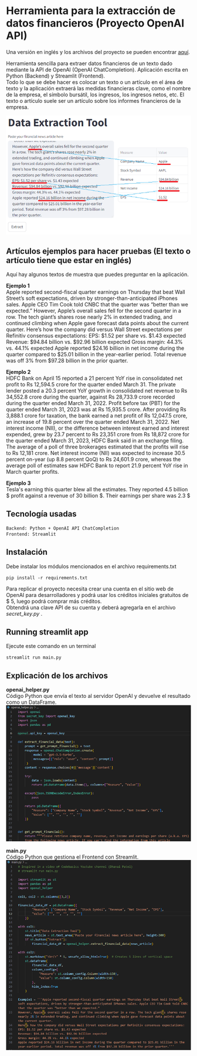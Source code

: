# Herramienta para la extracción de datos financieros (Proyecto OpenAI API)

Una versión en inglés y los archivos del proyecto se pueden encontrar [aquí](https://github.com/JorgeAlvarezOre/Data_projects/tree/main/01%20OpenAI%20Financial%20Data%20Extraction).

Herramienta sencilla para extraer datos financieros de un texto dado mediante la API de OpenAI (OpenAI ChatCompletion). Aplicación escrita en Python (Backend) y Streamlit (Frontend).<br>
Todo lo que se debe hacer es colocar un texto o un artículo en el área de texto y la aplicación extraerá las medidas financieras clave, como el nombre de la empresa, el símbolo bursátil, los ingresos, los ingresos netos, etc. El texto o artículo suele ser un artículo sobre los informes financieros de la empresa.

![01 Preview](./Images_README.md/01_Preview.png)

## Artículos ejemplos para hacer pruebas (El texto o artículo tiene que estar en inglés)
Aquí hay algunos textos de muestra que puedes preguntar en la aplicación.

**Ejemplo 1**<br>
Apple reported second-fiscal quarter earnings on Thursday that beat Wall Street’s soft expectations, driven by stronger-than-anticipated iPhones sales. Apple CEO Tim Cook told CNBC that the quarter was “better than we expected.” 
However, Apple’s overall sales fell for the second quarter in a row. The tech giant’s shares rose nearly 2% in extended trading, and continued climbing when Apple gave forecast data points about the current quarter.
Here’s how the company did versus Wall Street expectations per Refinitiv consensus expectations: 
EPS: $1.52 per share vs. $1.43 expected 
Revenue: $94.84 billion vs. $92.96 billion expected 
Gross margin: 44.3% vs. 44.1% expected 
Apple reported $24.16 billion in net income during the quarter compared to $25.01 billion in the year-earlier period. Total revenue was off 3% from $97.28 billion in the prior quarter.

**Ejemplo 2**<br>
HDFC Bank on April 15 reported a 21 percent YoY rise in consolidated net profit to Rs 12,594.5 crore for the quarter ended March 31. The private lender posted a 20.3 percent YoY growth in consolidated net revenue to Rs 34,552.8 crore during the quarter, against Rs 28,733.9 crore recorded during the quarter ended March 31, 2022.
Profit before tax (PBT) for the quarter ended March 31, 2023 was at Rs 15,935.5 crore. After providing Rs 3,888.1 crore for taxation, the bank earned a net profit of Rs 12,047.5 crore, an increase of 19.8 percent over the quarter ended March 31, 2022.
Net interest income (NII), or the difference between interest earned and interest expended, grew by 23.7 percent to Rs 23,351 crore from Rs 18,872 crore for the quarter ended March 31, 2023, HDFC Bank said in an exchange filing.
The average of a poll of three brokerages estimated that the profits will rise to Rs 12,181 crore. Net interest income (NII) was expected to increase 30.5 percent on-year (up 8.8 percent QoQ) to Rs 24,601.9 crore, whereas the average poll of estimates saw HDFC Bank to report 21.9 percent YoY rise in March quarter profits.

**Ejemplo 3**<br>
Tesla's earning this quarter blew all the estimates. They reported 4.5 billion \$ profit against a revenue of 30 billion \$. Their earnings per share was 2.3 \$

## Tecnología usadas
```commandline
Backend: Python + OpenAI API ChatCompletion
Frontend: Streamlit
```

## Instalación
Debe instalar los módulos mencionados en el archivo requirements.txt
```doctest
pip install -r requirements.txt
```

Para replicar el proyecto necesita crear una cuenta en el sitio web de OpenAI para desarrolladores y podrá usar los créditos iniciales gratuitos de $ 5, luego podrá comprar más créditos.<br>
Obtendrá una clave API de su cuenta y deberá agregarla en el archivo _secret_key.py_ .

## Running streamlit app
Ejecute este comando en un terminal
```commandline
streamlit run main.py
```

## Explicación de los archivos
**openai_helper.py**<br>
Código Python que envía el texto al servidor OpenAI y devuelve el resultado como un DataFrame.
![02 OpenAI Helper](./Images_README.md/02_OpenAI_Helper.png)

**main.py**<br>
Código Python que gestiona el Frontend con Streamlit.
![03 Main](./Images_README.md/03_Main.png)
